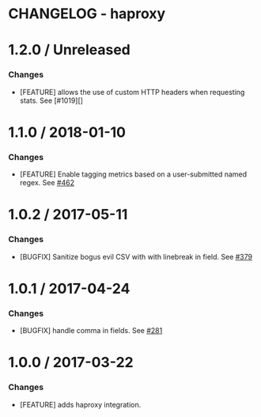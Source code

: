 # CHANGELOG - haproxy

1.2.0 / Unreleased
==================

### Changes

* [FEATURE] allows the use of custom HTTP headers when requesting stats. See [#1019][]

1.1.0 / 2018-01-10
==================

### Changes

* [FEATURE] Enable tagging metrics based on a user-submitted named regex. See [#462][]

1.0.2 / 2017-05-11
==================

### Changes

* [BUGFIX] Sanitize bogus evil CSV with with linebreak in field. See [#379][]

1.0.1 / 2017-04-24
==================

### Changes

* [BUGFIX] handle comma in fields. See [#281][]

1.0.0 / 2017-03-22
==================

### Changes

* [FEATURE] adds haproxy integration.

<!--- The following link definition list is generated by PimpMyChangelog --->
[#281]: https://github.com/DataDog/integrations-core/issues/281
[#379]: https://github.com/DataDog/integrations-core/issues/379
[#462]: https://github.com/DataDog/integrations-core/issues/462
